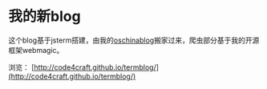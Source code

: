 我的新blog
=====
这个blog基于jsterm搭建，由我的[oschinablog](http://my.oschina.net/flashsword/blog)搬家过来，爬虫部分基于我的开源框架webmagic。

浏览：
[http://code4craft.github.io/termblog/](http://code4craft.github.io/termblog/)
